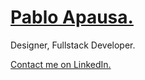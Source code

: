 # [Pablo Apausa.](https://apausa.dev)
Designer, Fullstack Developer.

[Contact me on LinkedIn.](https://www.linkedin.com/in/apausa/)
